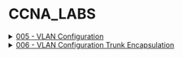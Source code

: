 # CCNA_LABS
<!-- comment -->

<details>
<summary>
<a href="/Labs/005 - VLAN Configuration">005 - VLAN Configuration</a>
</summary>
  
![Lab 5 diagram](/images/005.png)
</details>
<!-- comment -->
<details>
<summary>
<a href="/Labs/006 - VLAN Configuration Trunk Encapsulation">006 - VLAN Configuration Trunk Encapsulation</a>
</summary>
  
<!--![Lab 5 diagram](/images/006.png)-->
![](/images/006.png)

</details>
<!-- comment -->
